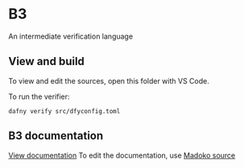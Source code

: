 # B3

An intermediate verification language

## View and build

To view and edit the sources, open this folder with VS Code.

To run the verifier:

```
dafny verify src/dfyconfig.toml
```

## B3 documentation

[View documentation](doc/out/krml301.html)
To edit the documentation, use [Madoko source](doc/krml301.mdk)
